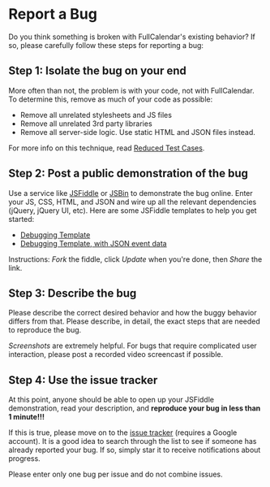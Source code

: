 # Report a Bug

Do you think something is broken with FullCalendar's existing behavior? If so, please carefully follow these steps for reporting a bug:


## Step 1: Isolate the bug on your end

More often than not, the problem is with your code, not with FullCalendar. To determine this, remove as much of your code as possible:

- Remove all unrelated stylesheets and JS files
- Remove all unrelated 3rd party libraries
- Remove all server-side logic. Use static HTML and JSON files instead.

For more info on this technique, read [Reduced Test Cases](http://css-tricks.com/reduced-test-cases/).


## Step 2: Post a public demonstration of the bug

Use a service like [JSFiddle](http://jsfiddle.net/) or [JSBin](http://jsbin.com/) to demonstrate the bug online. Enter your JS, CSS, HTML, and JSON and wire up all the relevant dependencies (jQuery, jQuery UI, etc). Here are some JSFiddle templates to help you get started:

- [Debugging Template](http://jsfiddle.net/arshaw/cr8zQ/)
- [Debugging Template, with JSON event data](http://jsfiddle.net/arshaw/FxFba/)

Instructions: *Fork* the fiddle, click *Update* when you're done, then *Share* the link.


## Step 3: Describe the bug

Please describe the correct desired behavior and how the buggy behavior differs from that. Please describe, in detail, the exact steps that are needed to reproduce the bug.

*Screenshots* are extremely helpful. For bugs that require complicated user interaction, please post a recorded video screencast if possible.


## Step 4: Use the issue tracker

At this point, anyone should be able to open up your JSFiddle demonstration, read your description, and **reproduce your bug in less than 1 minute!!!**

If this is true, please move on to the [issue tracker](https://code.google.com/p/fullcalendar/issues/list) (requires a Google account). It is a good idea to search through the list to see if someone has already reported your bug. If so, simply star it to receive notifications about progress.

Please enter only one bug per issue and do not combine issues.